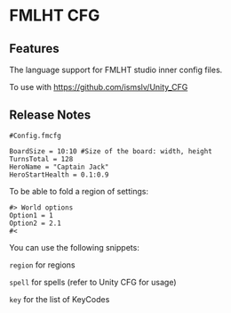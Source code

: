 # FMLHT CFG

## Features

The language support for FMLHT studio inner config files.

To use with https://github.com/ismslv/Unity_CFG

## Release Notes

```
#Config.fmcfg

BoardSize = 10:10 #Size of the board: width, height
TurnsTotal = 128
HeroName = "Captain Jack"
HeroStartHealth = 0.1:0.9
```

To be able to fold a region of settings:

```
#> World options
Option1 = 1
Option2 = 2.1
#<
```

You can use the following snippets:

`region` for regions

`spell` for spells (refer to Unity CFG for usage)

`key` for the list of KeyCodes